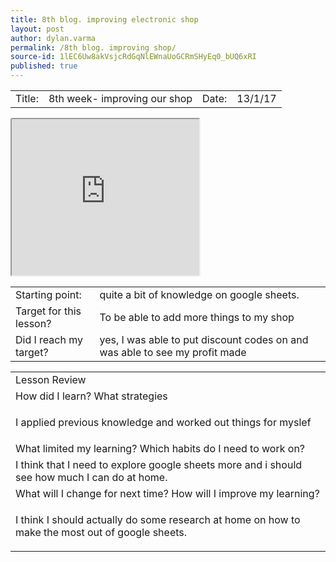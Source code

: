 ```yaml
---
title: 8th blog. improving electronic shop
layout: post
author: dylan.varma
permalink: /8th blog. improving shop/
source-id: 1lEC6Uw8akVsjcRdGqNlEWnaUoGCRmSHyEq0_bUQ6xRI
published: true
---
```

	

<table>
  <tr>
    <td>Title:  </td>
    <td>8th week- improving our shop</td>
    <td>Date:</td>
    <td>13/1/17</td>
   
</table>

<iframe style="border-radius: 3px;" height="250px" src="https://docs.google.com/spreadsheets/d/1S5wyT_cBVbbucXs5K-mCF3Nc3fwzY8glZZF7WcUcRq4/pubhtml?widget=true&amp;headers=false"></iframe>

<table>
  <tr>
    <td>Starting point:</td>
    <td>quite a bit of knowledge on google sheets.</td>
  </tr>
  <tr>
    <td>Target for this lesson?</td>
    <td>To be able to add more things to my shop</td>
  </tr>
  <tr>
    <td>Did I reach my target? </td>
    <td>yes, I was able to put discount codes on and was able to see my profit made</td>
  </tr>
</table>


<table>
  <tr>
    <td>Lesson Review</td>
  </tr>
  <tr>
    <td>How did I learn? What strategies </td>
  </tr>
  <tr>
    <td>

I applied previous knowledge and worked out things for myslef</td>
  </tr>
  <tr>
    <td>What limited my learning? Which habits do I need to work on? </td>
  </tr>
  <tr>
    <td>
I think that I need to explore google sheets more and i should see how much I can do at home.</td>
  </tr>
  <tr>
    <td>What will I change for next time? How will I improve my learning?</td>
  </tr>
  <tr>
    <td>

I think I should actually do some research at home on how to make the most out of google sheets.</td>
  </tr>
</table>


